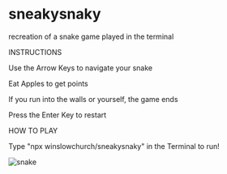 # sneakysnaky
recreation of a snake game played in the terminal

INSTRUCTIONS

Use the Arrow Keys to navigate your snake

Eat Apples to get points

If you run into the walls or yourself, the game ends

Press the Enter Key to restart


HOW TO PLAY

Type "npx winslowchurch/sneakysnaky" in the Terminal to run!

![snake](https://user-images.githubusercontent.com/96850547/181825924-fc87c013-4599-4c68-9b18-548176ef675f.gif)
